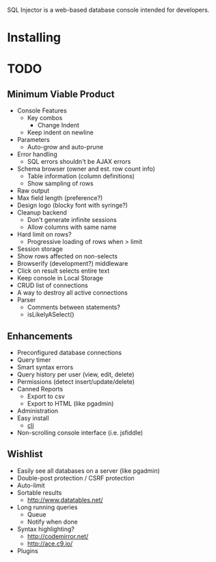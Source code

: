 SQL Injector is a web-based database console intended for developers.  

Installing
==========



TODO
====
## Minimum Viable Product
* Console Features
  * Key combos
    * Change Indent
  * Keep indent on newline
* Parameters
  * Auto-grow and auto-prune
* Error handling
  * SQL errors shouldn't be AJAX errors
* Schema browser (owner and est. row count info)
  * Table information (column definitions)
  * Show sampling of rows
* Raw output
* Max field length (preference?)
* Design logo (blocky font with syringe?)
* Cleanup backend
  * Don't generate infinite sessions
  * Allow columns with same name
* Hard limit on rows?
  * Progressive loading of rows when > limit
* Session storage
* Show rows affected on non-selects
* Browserify (development?) middleware
* Click on result selects entire text
* Keep console in Local Storage
* CRUD list of connections
* A way to destroy all active connections
* Parser
  * Comments between statements?
  * isLikelyASelect()

## Enhancements
* Preconfigured database connections
* Query timer
* Smart syntax errors
* Query history per user (view, edit, delete)
* Permissions (detect insert/update/delete)
* Canned Reports
  * Export to csv
  * Export to HTML (like pgadmin)
* Administration
* Easy install 
  * [cli](https://github.com/rlidwka/sinopia/blob/master/lib/cli.js)
* Non-scrolling console interface (i.e. jsfiddle)

## Wishlist  
* Easily see all databases on a server (like pgadmin)
* Double-post protection / CSRF protection
* Auto-limit
* Sortable results
  * http://www.datatables.net/
* Long running queries
  * Queue 
  * Notify when done
* Syntax highlighting?
  * http://codemirror.net/
  * http://ace.c9.io/
* Plugins

